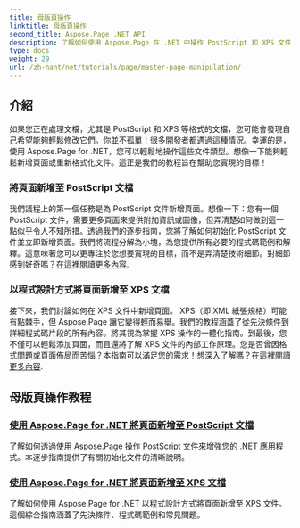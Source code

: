 ```yaml
---
title: 母版頁操作
linktitle: 母版頁操作
second_title: Aspose.Page .NET API
description: 了解如何使用 Aspose.Page 在 .NET 中操作 PostScript 和 XPS 文件。按照我們的教學來增強您的應用程式能力。
type: docs
weight: 29
url: /zh-hant/net/tutorials/page/master-page-manipulation/
---
```

## 介紹

如果您正在處理文檔，尤其是 PostScript 和 XPS 等格式的文檔，您可能會發現自己希望能夠輕鬆修改它們。你並不孤單！很多開發者都遇過這種情況。幸運的是，使用 Aspose.Page for .NET，您可以輕鬆地操作這些文件類型。想像一下能夠輕鬆新增頁面或重新格式化文件。這正是我們的教程旨在幫助您實現的目標！

### 將頁面新增至 PostScript 文檔

我們議程上的第一個任務是為 PostScript 文件新增頁面。想像一下：您有一個 PostScript 文件，需要更多頁面來提供附加資訊或圖像，但弄清楚如何做到這一點似乎令人不知所措。透過我們的逐步指南，您將了解如何初始化 PostScript 文件並立即新增頁面。我們將流程分解為小塊，為您提供所有必要的程式碼範例和解釋。這意味著您可以更專注於您想要實現的目標，而不是弄清楚技術細節。對細節感到好奇嗎？[在這裡閱讀更多內容](./add-page-to-postscript-document/).

### 以程式設計方式將頁面新增至 XPS 文檔

接下來，我們討論如何在 XPS 文件中新增頁面。 XPS（即 XML 紙張規格）可能有點棘手，但 Aspose.Page 讓它變得輕而易舉。我們的教程涵蓋了從先決條件到詳細程式碼片段的所有內容。將其視為掌握 XPS 操作的一體化指南。到最後，您不僅可以輕鬆添加頁面，而且還將了解 XPS 文件的內部工作原理。您是否曾因格式問題或頁面佈局而苦惱？本指南可以滿足您的需求！想深入了解嗎？[在這裡閱讀更多內容](./adding-page-to-xps-document/).

## 母版頁操作教程
### [使用 Aspose.Page for .NET 將頁面新增至 PostScript 文檔](./add-page-to-postscript-document/)
了解如何透過使用 Aspose.Page 操作 PostScript 文件來增強您的 .NET 應用程式。本逐步指南提供了有關初始化文件的清晰說明。
### [使用 Aspose.Page for .NET 將頁面新增至 XPS 文檔](./adding-page-to-xps-document/)
了解如何使用 Aspose.Page for .NET 以程式設計方式將頁面新增至 XPS 文件。這個綜合指南涵蓋了先決條件、程式碼範例和常見問題。